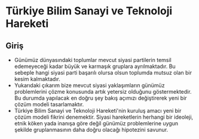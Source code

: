 # Türkiye Bilim Sanayi ve Teknoloji Hareketi

## Giriş

- Günümüz dünyasındaki toplumlar mevcut siyasi partilerin temsil edemeyeceği kadar büyük ve karmaşık gruplara ayrılmaktadır. Bu sebeple hangi siyasi parti başarılı olursa olsun toplumda mutsuz olan bir kesim kalmaktadır. 
- Yukarıdaki çıkarım bize mevcut siyasi yaklaşımların günümüz problemlerini çözme konusunda artık yetersiz olduğunu göstermektedir. Bu durumda yapılacak en doğru şey bakış açımızı değiştirerek yeni bir çözüm modeli tasarlamaktır.
- Türkiye Bilim Sanayi ve Teknoloji Hareketi'nin kuruluş amacı yeni bir çözüm modeli fikrini denemektir. Siyasi hareketlerin herhangi bir ideoleji, etnik köken yada inanışa göre değil günümüz problemlerine uygun şekilde gruplanmasının daha doğru olacağı hipotezini savunur.

 
